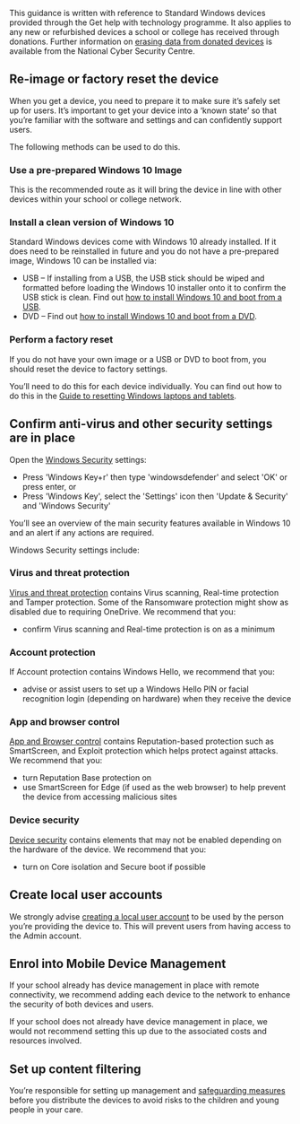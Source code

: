 This guidance is written with reference to Standard Windows devices provided through the Get help with technology programme. It also applies to any new or refurbished devices a school or college has received through donations. Further information on [erasing data from donated devices](https://www.ncsc.gov.uk/blog-post/erasing-data-from-donated-devices) is available from the National Cyber Security Centre.

## Re-image or factory reset the device

When you get a device, you need to prepare it to make sure it’s safely set up for users. It’s important to get your device into a ‘known state’ so that you’re familiar with the software and settings and can confidently support users.

The following methods can be used to do this.

### Use a pre-prepared Windows 10 Image

This is the recommended route as it will bring the device in line with other devices within your school or college network.
 
### Install a clean version of Windows 10

Standard Windows devices come with Windows 10 already installed. If it does need to be reinstalled in future and you do not have a pre-prepared image, Windows 10 can be installed via:
 
* USB &ndash; If installing from a USB, the USB stick should be wiped and formatted before loading the Windows 10 installer onto it to confirm the USB stick is clean. Find out [how to install Windows 10 and boot from a USB](https://docs.microsoft.com/en-us/windows-hardware/manufacture/desktop/install-windows-from-a-usb-flash-drive).
* DVD &ndash; Find out [how to install Windows 10 and boot from a DVD](https://docs.microsoft.com/en-us/windows-hardware/manufacture/desktop/boot-from-a-dvd).
 
### Perform a factory reset

If you do not have your own image or a USB or DVD to boot from, you should reset the device to factory settings.
 
You’ll need to do this for each device individually. You can find out how to do this in the [Guide to resetting Windows laptops and tablets](/devices/guide-to-resetting-windows-laptops-and-tablets).

## Confirm anti-virus and other security settings are in place

Open the [Windows Security](https://support.microsoft.com/en-us/windows/stay-protected-with-windows-security-2ae0363d-0ada-c064-8b56-6a39afb6a963) settings:

* Press 'Windows Key+r' then type 'windowsdefender' and select 'OK' or press enter, or
* Press 'Windows Key', select the 'Settings' icon then 'Update & Security' and 'Windows Security'

You’ll see an overview of the main security features available in Windows 10 and an alert if any actions are required. 

Windows Security settings include:

### Virus and threat protection     

[Virus and threat protection](https://support.microsoft.com/en-us/windows/virus-threat-protection-in-windows-security-1362f4cd-d71a-b52a-0b66-c2820032b65e) contains Virus scanning, Real-time protection and Tamper protection. Some of the Ransomware protection might show as disabled due to requiring OneDrive. We recommend that you:

* confirm Virus scanning and Real-time protection is on as a minimum     

### Account protection 

If Account protection contains Windows Hello, we recommend that you:

* advise or assist users to set up a Windows Hello PIN or facial recognition login (depending on hardware) when they receive the device     

### App and browser control 

[App and Browser control](https://support.microsoft.com/en-us/windows/app-browser-control-in-windows-security-8f68fb65-ebb4-3cfb-4bd7-ef0f376f3dc3) contains Reputation-based protection such as SmartScreen, and Exploit protection which helps protect against attacks. We recommend that you:

* turn Reputation Base protection on
* use SmartScreen for Edge (if used as the web browser) to help prevent the device from accessing malicious sites

### Device security

[Device security](https://support.microsoft.com/en-us/windows/device-protection-in-windows-security-afa11526-de57-b1c5-599f-3a4c6a61c5e2) contains elements that may not be enabled depending on the hardware of the device. We recommend that you:

* turn on Core isolation and Secure boot if possible

## Create local user accounts

We strongly advise [creating a local user account](https://support.microsoft.com/en-us/windows/create-a-local-user-or-administrator-account-in-windows-10-20de74e0-ac7f-3502-a866-32915af2a34d) to be used by the person you’re providing the device to. This will prevent users from having access to the Admin account. 

## Enrol into Mobile Device Management

If your school already has device management in place with remote connectivity, we recommend adding each device to the network to enhance the security of both devices and users.

If your school does not already have device management in place, we would not recommend setting this up due to the associated costs and resources involved.

## Set up content filtering

You’re responsible for setting up management and [safeguarding measures](https://www.gov.uk/guidance/safeguarding-and-remote-education-during-coronavirus-covid-19) before you distribute the devices to avoid risks to the children and young people in your care.
